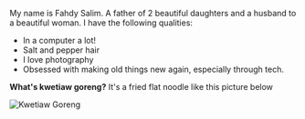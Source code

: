 My name is Fahdy Salim. A father of 2 beautiful daughters and a husband to a beautiful woman. I have the following qualities:

- In a computer a lot! 
- Salt and pepper hair
- I love photography
- Obsessed with making old things new again, especially through tech.

**What's kwetiaw goreng?**
It's a fried flat noodle like this picture below

![Kwetiaw Goreng](https://user-images.githubusercontent.com/56542674/99329711-e549e300-28d2-11eb-85fe-70ed3f288ef5.jpg)

